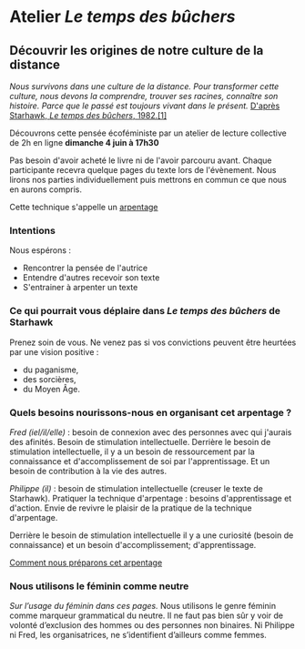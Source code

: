 # Atelier _Le temps des bûchers_

## Découvrir les origines de notre culture de la distance

_Nous survivons dans une culture de la distance. Pour transformer cette culture, nous devons la comprendre, trouver ses racines, connaître son histoire. Parce que le passé est toujours vivant dans le présent._ [D'après Starhawk, _Le temps des bûchers_, 1982.[1]](citations-le-temps-des-bûchers.md)

Découvrons cette pensée écoféministe par un atelier de lecture collective de 2h en ligne **dimanche 4 juin à 17h30**

Pas besoin d'avoir acheté le livre ni de l'avoir parcouru avant. Chaque participante recevra quelque pages du texte lors de l'évènement. Nous lirons nos parties individuellement puis mettrons en commun ce que nous en aurons compris.

Cette technique s'appelle un [arpentage](arpentage-une-lecture-collective.md)

### Intentions

Nous espérons :
* Rencontrer la pensée de l'autrice
* Entendre d'autres recevoir son texte
* S'entrainer à arpenter un texte


### Ce qui pourrait vous déplaire dans _Le temps des bûchers_ de Starhawk
Prenez soin de vous. Ne venez pas si vos convictions peuvent être heurtées par une vision positive :
* du paganisme,
* des sorcières,
* du Moyen Âge.

### Quels besoins nourissons-nous en organisant cet arpentage ?

_Fred (iel/il/elle)_ : besoin de connexion avec des personnes avec qui j'aurais des afinités.
Besoin de stimulation intellectuelle.
Derrière le besoin de stimulation intellectuelle, il y a un besoin de ressourcement par la connaissance et d'accomplissement de soi par l'apprentissage. Et un besoin de contribution à la vie des autres.

_Philippe (il)_ : besoin de stimulation intellectuelle (creuser le texte de Starhawk).
Pratiquer la technique d'arpentage : besoins d'apprentissage et d'action. Envie de revivre le plaisir de la pratique de la technique d'arpentage.

Derrière le besoin de stimulation intellectuelle il y a une curiosité (besoin de connaissance) et un besoin d'accomplissement; d'apprentissage.

[Comment nous préparons cet arpentage](préparation-le-temps-des-bûchers.md)

### Nous utilisons le féminin comme neutre

_Sur l’usage du féminin dans ces pages._ Nous utilisons le genre féminin comme marqueur grammatical du neutre.
Il ne faut pas bien sûr y voir de volonté d’exclusion des hommes ou des personnes non binaires.
Ni Philippe ni Fred, les organisatrices, ne s’identifient d’ailleurs comme femmes.
